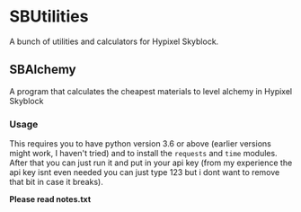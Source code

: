 # SBUtilities
A bunch of utilities and calculators for Hypixel Skyblock.

## SBAlchemy
A program that calculates the cheapest materials to level alchemy in Hypixel Skyblock
  ### Usage
  This requires you to have python version 3.6 or above (earlier versions might work, I haven't tried) and to install the `requests` and `time` modules. After that you can just run it and put in your api key (from my experience the api key isnt even needed you can just type 123 but i dont want to remove that bit in case it breaks).

  **Please read notes.txt**
  
 
